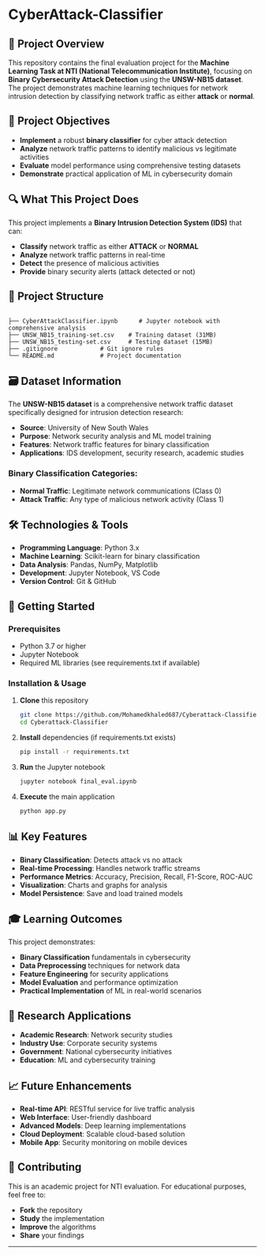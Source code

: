 # CyberAttack-Classifier

## 🚀 Project Overview

This repository contains the final evaluation project for the **Machine Learning Task at NTI (National Telecommunication Institute)**, focusing on **Binary Cybersecurity Attack Detection** using the **UNSW-NB15 dataset**. The project demonstrates machine learning techniques for network intrusion detection by classifying network traffic as either **attack** or **normal**.

## 🎯 Project Objectives

- **Implement** a robust **binary classifier** for cyber attack detection
- **Analyze** network traffic patterns to identify malicious vs legitimate activities
- **Evaluate** model performance using comprehensive testing datasets
- **Demonstrate** practical application of ML in cybersecurity domain

## 🔍 What This Project Does

This project implements a **Binary Intrusion Detection System (IDS)** that can:
- **Classify** network traffic as either **ATTACK** or **NORMAL**
- **Analyze** network traffic patterns in real-time
- **Detect** the presence of malicious activities
- **Provide** binary security alerts (attack detected or not)

## 📁 Project Structure

```

├── CyberAttackClassifier.ipynb      # Jupyter notebook with comprehensive analysis
├── UNSW_NB15_training-set.csv    # Training dataset (31MB)
├── UNSW_NB15_testing-set.csv     # Testing dataset (15MB)
├── .gitignore            # Git ignore rules
└── README.md             # Project documentation
```

## 🗃️ Dataset Information

The **UNSW-NB15 dataset** is a comprehensive network traffic dataset specifically designed for intrusion detection research:

- **Source**: University of New South Wales
- **Purpose**: Network security analysis and ML model training
- **Features**: Network traffic features for binary classification
- **Applications**: IDS development, security research, academic studies

### Binary Classification Categories:
- **Normal Traffic**: Legitimate network communications (Class 0)
- **Attack Traffic**: Any type of malicious network activity (Class 1)

## 🛠️ Technologies & Tools

- **Programming Language**: Python 3.x
- **Machine Learning**: Scikit-learn for binary classification
- **Data Analysis**: Pandas, NumPy, Matplotlib
- **Development**: Jupyter Notebook, VS Code
- **Version Control**: Git & GitHub

## 🚀 Getting Started

### Prerequisites
- Python 3.7 or higher
- Jupyter Notebook
- Required ML libraries (see requirements.txt if available)

### Installation & Usage
1. **Clone** this repository
   ```bash
   git clone https://github.com/Mohamedkhaled687/Cyberattack-Classifier.git
   cd Cyberattack-Classifier
   ```

2. **Install** dependencies (if requirements.txt exists)
   ```bash
   pip install -r requirements.txt
   ```

3. **Run** the Jupyter notebook
   ```bash
   jupyter notebook final_eval.ipynb
   ```

4. **Execute** the main application
   ```bash
   python app.py
   ```

## 📊 Key Features

- **Binary Classification**: Detects attack vs no attack
- **Real-time Processing**: Handles network traffic streams
- **Performance Metrics**: Accuracy, Precision, Recall, F1-Score, ROC-AUC
- **Visualization**: Charts and graphs for analysis
- **Model Persistence**: Save and load trained models

## 🎓 Learning Outcomes

This project demonstrates:
- **Binary Classification** fundamentals in cybersecurity
- **Data Preprocessing** techniques for network data
- **Feature Engineering** for security applications
- **Model Evaluation** and performance optimization
- **Practical Implementation** of ML in real-world scenarios

## 🔬 Research Applications

- **Academic Research**: Network security studies
- **Industry Use**: Corporate security systems
- **Government**: National cybersecurity initiatives
- **Education**: ML and cybersecurity training

## 📈 Future Enhancements

- **Real-time API**: RESTful service for live traffic analysis
- **Web Interface**: User-friendly dashboard
- **Advanced Models**: Deep learning implementations
- **Cloud Deployment**: Scalable cloud-based solution
- **Mobile App**: Security monitoring on mobile devices

## 🤝 Contributing

This is an academic project for NTI evaluation. For educational purposes, feel free to:
- **Fork** the repository
- **Study** the implementation
- **Improve** the algorithms
- **Share** your findings

---
